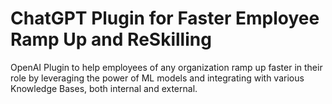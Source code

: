 # ChatGPT Plugin for Faster Employee Ramp Up and ReSkilling
OpenAI Plugin to help employees of any organization ramp up faster in their role by leveraging the power of ML models and integrating with various Knowledge Bases, both internal and external.
